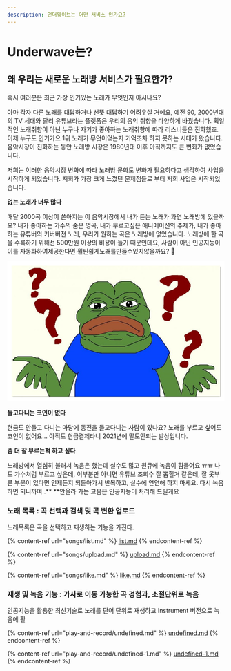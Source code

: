 ```yaml
---
description: 언더웨이브는 어떤 서비스 인가요?
---
```


# Underwave는?

## 왜 우리는 새로운 노래방 서비스가 필요한가?

혹시 여러분은 최근 가장 인기있는 노래가 무엇인지 아시나요?

아마 각자 다른 노래를 대답하거나 선뜻 대답하기 어려우실 거에요, 예전 90, 2000년대의 TV 세대와 달리 유튜브라는 플랫폼은 우리의 음악 취향을 다양하게 바꿨습니다. 획일적인 노래취향이 아닌 누구나 자기가 좋아하는 노래취향에 따라 리스너들은 진화했죠. 이제 누구도 인기가요 1위 노래가 무엇이었는지 기억조차 하지 못하는 시대가 왔습니다. 음악시장이 진화하는 동안 노래방 시장은 1980년대 이후 아직까지도 큰 변화가 없었습니다.

저희는 이러한 음악시장 변화에 따라 노래방 문화도 변화가 필요하다고 생각하여 사업을 시작하게 되었습니다. 저희가 가장 크게 느꼈던 문제점들로 부터 저희 사업은 시작되었습니다.

**없는 노래가 너무 많다**

매달 2000곡 이상이 쏟아지는 이 음악시장에서 내가 듣는 노래가 과연 노래방에 있을까요? 내가 좋아하는 가수의 숨은 명곡, 내가 부르고싶은 애니메이션의 주제가, 내가 좋아하는 유튜버의 커버버전 노래, 우리가 원하는 곡은 노래방에 없었습니다. 노래방에 한 곡을 수록하기 위해선 500만원 이상의 비용이 들기 때문인데요, 사람이 아닌 인공지능이 이를 자동화하여제공한다면 훨씬쉽게노래를만들수있지않을까요? 

![노래를 부고 싶ㅣ 노래ㅇ 버ㄴ Te가 없는 현실 찾ㅡ ㅗ 있ㅏ?](<.gitbook/assets/image (1).png>)

**들고다니는 코인이 없다**

현금도 안들고 다니는 마당에 동전을 들고다니는 사람이 있나요? 노래를 부르고 싶어도 코인이 없어요... 아직도 현금결제라니 2021년에 말도안되는 발상입니다.

**좀 더 잘 부르는척 하고 싶다**

노래방에서 열심히 불러서 녹음은 했는데 실수도 많고 원큐에 녹음이 힘들어요 ㅠㅠ 나도 가수처럼 부르고 싶은데, 이부분만 아니면 유튜브 조회수 잘 뽑힐거 같은데, 잘 못부른 부분이 있다면 언제든지 되돌아가서 반복하고, 실수에 연연해 하지 마세요. 다시 녹음하면 되니까여..\*\* \*\*안올라 가는 고음은 인공지능이 처리해 드릴게요

### 노래 목록 : 곡 선택과 검색 및 곡 변환 업로드

노래목록은 곡을 선택하고 재생하는 기능을 가진다.

{% content-ref url="songs/list.md" %}
[list.md](songs/list.md)
{% endcontent-ref %}

{% content-ref url="songs/upload.md" %}
[upload.md](songs/upload.md)
{% endcontent-ref %}

{% content-ref url="songs/like.md" %}
[like.md](songs/like.md)
{% endcontent-ref %}

### 재생 및 녹음 기능 : 가사로 이동 가능한 곡 경험과, 소절단위로 녹음

인공지능을 활용한 최신기술로 노래를 단어 단위로 재생하고 Instrument 버전으로 녹음에 활

{% content-ref url="play-and-record/undefined.md" %}
[undefined.md](play-and-record/undefined.md)
{% endcontent-ref %}

{% content-ref url="play-and-record/undefined-1.md" %}
[undefined-1.md](play-and-record/undefined-1.md)
{% endcontent-ref %}
